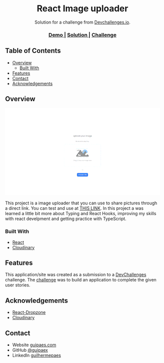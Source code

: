 <!-- Please update value in the {}  -->

<h1 align="center">React Image uploader</h1>

<div align="center">
   Solution for a challenge from  <a href="http://devchallenges.io" target="_blank">Devchallenges.io</a>.
</div>

<div align="center">
  <h3>
    <a href="https://uploader-mu.vercel.app">
      Demo
    </a>
    <span> | </span>
    <a href="https://github.com/guipaex/uPloader">
      Solution
    </a>
    <span> | </span>
    <a href="https://devchallenges.io/challenges/O2iGT9yBd6xZBrOcVirx">
      Challenge
    </a>
  </h3>
</div>

<!-- TABLE OF CONTENTS -->

## Table of Contents

- [Overview](#overview)
  - [Built With](#built-with)
- [Features](#features)
- [Contact](#contact)
- [Acknowledgements](#acknowledgements)

<!-- OVERVIEW -->

## Overview

![screenshot](./public/preview.gif)

This project is a image uploader that you can use to share pictures through a direct link. You can test and use at [THIS LINK](https://uploader-mu.vercel.app"). In this project a was learned a little bit more about Typing and React Hooks, improving my skills with react develpment and getting practice with TypeScript.

### Built With

<!-- This section should list any major frameworks that you built your project using. Here are a few examples.-->

- [React](https://reactjs.org/)
- [Cloudinary](https://cloudinary.com/)

## Features

<!-- List the features of your application or follow the template. Don't share the figma file here :) -->

This application/site was created as a submission to a [DevChallenges](https://devchallenges.io/challenges) challenge. The [challenge](https://devchallenges.io/challenges/O2iGT9yBd6xZBrOcVirx) was to build an application to complete the given user stories.

## Acknowledgements

<!-- This section should list any articles or add-ons/plugins that helps you to complete the project. This is optional but it will help you in the future. For example -->

- [React-Dropzone](https://react-dropzone.js.org)
- [Cloudinary](https://cloudinary.com/)

## Contact

- Website [guipaes.com](https://guipaes.com)
- GitHub [@guipaex](https://{github.com/guipaex})
- LinkedIn [guilhermepaes](https://{https://www.linkedin.com/in/guilhermepaes/})
